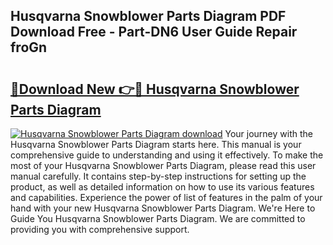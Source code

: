 ## Husqvarna Snowblower Parts Diagram PDF Download Free - Part-DN6 User Guide Repair froGn

# <h2><a href="http://dfmiy7.blite.top/?on=Husqvarna+Snowblower+Parts+Diagram">🔗Download New 👉🔴 Husqvarna Snowblower Parts Diagram</a></h2>

[![Husqvarna Snowblower Parts Diagram download](https://i.imgur.com/lujVjoI.png)](http://dfmiy7.blite.top/?on=Husqvarna+Snowblower+Parts+Diagram)
Your journey with the Husqvarna Snowblower Parts Diagram starts here. This manual is your comprehensive guide to understanding and using it effectively. To make the most of your Husqvarna Snowblower Parts Diagram, please read this user manual carefully. It contains step-by-step instructions for setting up the product, as well as detailed information on how to use its various features and capabilities. Experience the power of list of features in the palm of your hand with your new Husqvarna Snowblower Parts Diagram. We're Here to Guide You Husqvarna Snowblower Parts Diagram. We are committed to providing you with comprehensive support.
